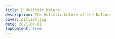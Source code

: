 ```yaml
---
title: 🧩 Holistic Nature
description: The Holistic Nature of the Nation
cover: pillars.jpg
date: 2021-01-01
topContent: true
---
```

